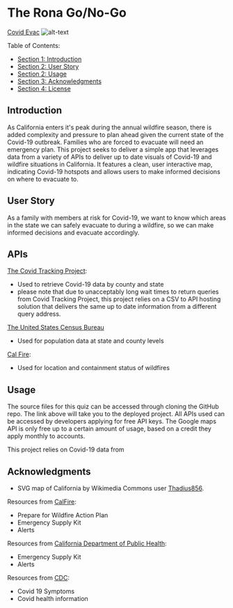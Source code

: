 # The Rona Go/No-Go 

[Covid Evac](https://clydebaron2000.github.io/Project1/)
![alt-text](xxxx.gif)

Table of Contents:

- [Section 1: Introduction](#introduction)
- [Section 2: User Story](#userstory)
- [Section 2: Usage](#usage)
- [Section 3: Acknowledgments](#acknowledgments)
- [Section 4: License](#license)

## Introduction

As California enters it's peak during the annual wildfire season, there is added complexity and pressure to plan ahead given the current state of the Covid-19 outbreak. Families who are forced to evacuate will need an emergency plan. This project seeks to deliver a simple app that leverages data from a variety of APIs to deliver up to date visuals of Covid-19 and wildfire situations in California. It features a clean, user interactive map, indicating Covid-19 hotspots and allows users to make informed decisions on where to evacuate to.


## User Story

As a family with members at risk for Covid-19, we want to know which areas in the state we can safely evacuate to during a wildfire, so we can make informed decisions and evacuate accordingly. 


## APIs

[The Covid Tracking Project](www.covidtracking.com/data/api):
- Used to retrieve Covid-19 data by county and state
- please note that due to unacceptably long wait times to return queries from Covid Tracking Project, this project relies on a CSV to API hosting solution that delivers the same up to date information from a different query address.

[The United States Census Bureau](https://www.census.gov/data/developers.html)
- Used for population data at state and county levels

[Cal Fire](fire.ca.gov):
- Used for location and containment status of wildfires


## Usage ##

The source files for this quiz can be accessed through cloning the GitHub repo. The link above will take you to the deployed project. All APIs used can be accessed by developers applying for free API keys. The Google maps API is only free up to a certain amount of usage, based on a credit they apply monthly to accounts.

This project relies on Covid-19 data from 


## Acknowledgments

* SVG map of California by Wikimedia Commons user [Thadius856](https://commons.wikimedia.org/wiki/User:Thadius856).
 
Resources from [CalFire](https://www.readyforwildfire.org/):
- Prepare for Wildfire Action Plan
- Emergency Supply Kit
- Alerts 

Resources from [California Department of Public Health](https://covid19.ca.gov/):
- Emergency Supply Kit
- Alerts 

Resources from [CDC](https://www.cdc.gov):
- Covid 19 Symptoms
- Covid health information